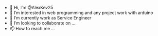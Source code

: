 - 👋 Hi, I’m @AlexKev25
- 👀 I’m interested in web programming and any project work with arduino
- 🌱 I’m currently work as Service Engineer
- 💞️ I’m looking to collaborate on ...
- 📫 How to reach me ...

<!---
AlexKev25/AlexKev25 is a ✨ special ✨ repository because its `README.md` (this file) appears on your GitHub profile.
You can click the Preview link to take a look at your changes.
--->
